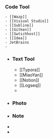 ### Code Tool
	- [[Wazp]]
	- [[Visiual Studio]]
	- [[Subline]]
	- [[Gitken]]
	- [[Swtichhost]]
	- [[Idea]]
	- JetBrains
	-
- ### Text Tool
	- [[Typora]]
	- [[MiaoYan]]
	- [[Notion]]
	- [[Logseq]]
	-
- ### Photo
- ### Note
-
-